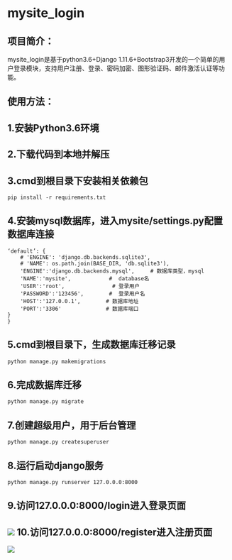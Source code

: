 mysite_login
====
项目简介：
-------
mysite_login是基于python3.6+Django 1.11.6+Bootstrap3开发的一个简单的用户登录模块，支持用户注册、登录、密码加密、图形验证码、邮件激活认证等功能。

使用方法：
-------
1.安装Python3.6环境
-------
2.下载代码到本地并解压
-------
3.cmd到根目录下安装相关依赖包
-------
```
pip install -r requirements.txt
```
4.安装mysql数据库，进入mysite/settings.py配置数据库连接
-------

```DATABASES = {
‘default’: {
    # 'ENGINE': 'django.db.backends.sqlite3',
    # 'NAME': os.path.join(BASE_DIR, 'db.sqlite3'),
    'ENGINE':'django.db.backends.mysql',     # 数据库类型，mysql
    'NAME':'mysite',            #  database名
    'USER':'root',               # 登录用户
    'PASSWORD':'123456',        #  登录用户名
    'HOST':'127.0.0.1',        # 数据库地址
    'PORT':'3306'              # 数据库端口
}
}
```
5.cmd到根目录下，生成数据库迁移记录
-------
```
python manage.py makemigrations
```
6.完成数据库迁移
-------
```
python manage.py migrate 
```
7.创建超级用户，用于后台管理
-------
```
python manage.py createsuperuser
```
8.运行启动django服务
-------
```
python manage.py runserver 127.0.0.0:8000
```
9.访问127.0.0.0:8000/login进入登录页面
-------
![](https://github.com/PyGuojun/mysite_login/blob/master/image/login.png)
10.访问127.0.0.0:8000/register进入注册页面
-------
![](https://github.com/PyGuojun/mysite_login/blob/master/image/register.png)

